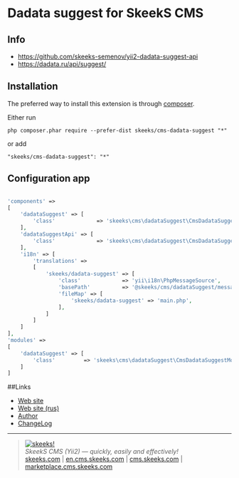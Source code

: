 Dadata suggest for SkeekS CMS
===================================

Info
------------
* https://github.com/skeeks-semenov/yii2-dadata-suggest-api
* https://dadata.ru/api/suggest/

Installation
------------

The preferred way to install this extension is through [composer](http://getcomposer.org/download/).

Either run

```
php composer.phar require --prefer-dist skeeks/cms-dadata-suggest "*"
```

or add

```
"skeeks/cms-dadata-suggest": "*"
```

Configuration app
----------

```php

'components' =>
[
    'dadataSuggest' => [
        'class'             => 'skeeks\cms\dadataSuggest\CmsDadataSuggestComponent',
    ],
    'dadataSuggestApi' => [
        'class'             => 'skeeks\cms\dadataSuggest\CmsDadataSuggestApi',
    ],
    'i18n' => [
        'translations' =>
        [
            'skeeks/dadata-suggest' => [
                'class'             => 'yii\i18n\PhpMessageSource',
                'basePath'          => '@skeeks/cms/dadataSuggest/messages',
                'fileMap' => [
                    'skeeks/dadata-suggest' => 'main.php',
                ],
            ]
        ]
    ]
],
'modules' =>
[
    'dadataSuggest' => [
        'class'         => 'skeeks\cms\dadataSuggest\CmsDadataSuggestModule',
    ]
]

```


##Links
* [Web site](http://en.cms.skeeks.com)
* [Web site (rus)](http://cms.skeeks.com)
* [Author](http://skeeks.com)
* [ChangeLog](https://github.com/skeeks-cms/cms-dadata-suggest/blob/master/CHANGELOG.md)


___

> [![skeeks!](https://gravatar.com/userimage/74431132/13d04d83218593564422770b616e5622.jpg)](http://skeeks.com)  
<i>SkeekS CMS (Yii2) — quickly, easily and effectively!</i>  
[skeeks.com](http://skeeks.com) | [en.cms.skeeks.com](http://en.cms.skeeks.com) | [cms.skeeks.com](http://cms.skeeks.com) | [marketplace.cms.skeeks.com](http://marketplace.cms.skeeks.com)


